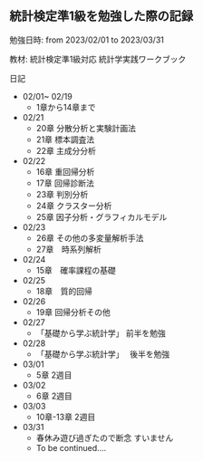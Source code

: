 ## 統計検定準1級を勉強した際の記録

勉強日時: from 2023/02/01 to 2023/03/31

教材: 統計検定準1級対応 統計学実践ワークブック


 日記
 
 - 02/01~ 02/19
	- 1章から14章まで
- 02/21
	- 20章 分散分析と実験計画法
	- 21章 標本調査法
	- 22章 主成分分析
- 02/22
	- 16章 重回帰分析
	- 17章 回帰診断法
	- 23章 判別分析
	- 24章 クラスター分析
	- 25章 因子分析・グラフィカルモデル
- 02/23
	- 26章 その他の多変量解析手法
	- 27章　時系列解析
- 02/24
	- 15章　確率課程の基礎
- 02/25
	- 18章　質的回帰
- 02/26
	- 19章 回帰分析その他
- 02/27
	- 「基礎から学ぶ統計学」 前半を勉強
- 02/28
	- 「基礎から学ぶ統計学」　 後半を勉強
- 03/01
	-  5章 2週目
- 03/02
	- 6章 2週目
- 03/03
	- 10章-13章 2週目
- 03/31
	- 春休み遊び過ぎたので断念 すいません
	- To be continued....